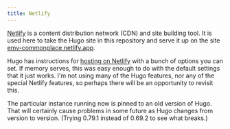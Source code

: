 ```yaml
---
title: Netlify
---
```

[Netlify] is a content distribution network (CDN)
and site building tool. It is used here to take
the Hugo site in this repository and serve it
up on the site
[emv-commonplace.netlify.app](https://emv-commonplace.netlify.app/).

Hugo has instructions for [hosting on Netlify]
with a bunch of options you can set. If memory
serves, this was easy enough to do with the
default settings that it just works. I'm not
using many of the Hugo features, nor any of the
special Netlify features, so perhaps there will
be an opportunity to revisit this.

The particular instance running now is pinned to
an old version of Hugo. That will certainly cause
problems in some future as Hugo changes from version
to version. (Trying 0.79.1 instead of 0.69.2 to see
what breaks.)

[hosting on Netlify]:https://gohugo.io/hosting-and-deployment/hosting-on-netlify/

[Netlify]:https://www.netlify.com
